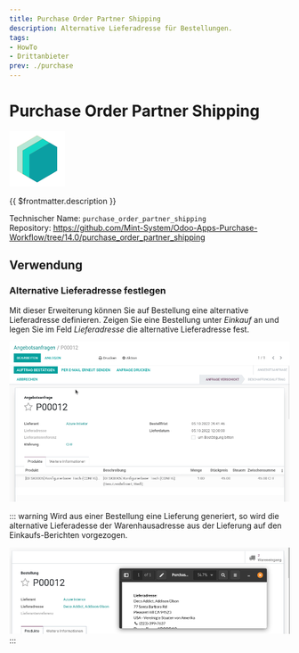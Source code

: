 ```yaml
---
title: Purchase Order Partner Shipping
description: Alternative Lieferadresse für Bestellungen.
tags:
- HowTo
- Drittanbieter
prev: ./purchase
---
```

# Purchase Order Partner Shipping
![icon_oms_box](attachments/icons_odoo_mint_system.png)

{{ $frontmatter.description }}

Technischer Name: `purchase_order_partner_shipping`\
Repository: <https://github.com/Mint-System/Odoo-Apps-Purchase-Workflow/tree/14.0/purchase_order_partner_shipping>

## Verwendung

### Alternative Lieferadresse festlegen

Mit dieser Erweiterung können Sie auf Bestellung eine alternative Lieferadresse definieren. Zeigen Sie eine Bestellung unter *Einkauf* an und legen Sie im Feld *Lieferadresse* die alternative Lieferadresse fest.

![Purchase Order Partner Shipping](attachments/Purchase%20Order%20Partner%20Shipping.gif)

::: warning
Wird aus einer Bestellung eine Lieferung generiert, so wird die alternative Lieferadesse der Warenhausadresse aus der Lieferung auf den Einkaufs-Berichten vorgezogen.

![](attachments/Purchase%20Order%20Partner%20Shipping%20Priority.png)
:::